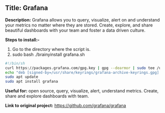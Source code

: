 ## Title: Grafana
**Description:** Grafana allows you to query, visualize, alert on and understand your metrics no matter where they are stored. Create, explore, and share beautiful dashboards with your team and foster a data driven culture.

**Steps to install:-**

1. Go to the directory where the script is.
1. sudo bash ./brainyinstall grafana.sh
```bash
#!/bin/sh
curl https://packages.grafana.com/gpg.key | gpg --dearmor | sudo tee /usr/share/keyrings/grafana-archive-keyrings.gpg >/dev/null
echo "deb [signed-by=/usr/share/keyrings/grafana-archive-keyrings.gpg] https://packages.grafana.com/oss/deb stable main" | sudo tee /etc/apt/sources.list.d/grafana.list
sudo apt update
sudo apt install grafana
```
**Useful for:** open source, query, visualize, alert, understand metrics. Create, share and explore dashboards with team.

**Link to original project:** https://github.com/grafana/grafana